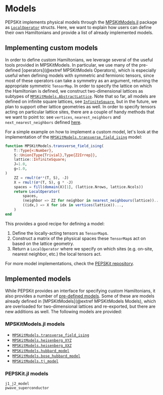 # Models

PEPSKit implements physical models through the [MPSKitModels.jl](https://quantumkithub.github.io/MPSKitModels.jl/dev/) package as [`LocalOperator`](@ref) structs.
Here, we want to explain how users can define their own Hamiltonians and provide a list of
already implemented models.

## Implementing custom models

In order to define custom Hamiltonians, we leverage several of the useful tools provided in MPSKitModels.
In particular, we use many of the pre-defined [operators](@extref MPSKitModels Operators), which is especially useful when defining models with symmetric and fermionic tensors, since most of these operators can take a symmetry as an argument, returning the appropriate symmetric `TensorMap`.
In order to specify the lattice on which the Hamiltonian is defined, we construct two-dimensional lattices as subtypes of [`MPSKitModels.AbstractLattice`](@extref).
Note that so far, all models are defined on infinite square lattices, see [`InfiniteSquare`](@ref), but in the future, we plan to support other lattice geometries as well.
In order to specify tensors acting on particular lattice sites, there are a couple of handy methods that we want to point to: see `vertices`, `nearest_neighbors` and `next_nearest_neighbors` defined [here](https://github.com/QuantumKitHub/PEPSKit.jl/blob/master/src/operators/lattices/squarelattice.jl).

For a simple example on how to implement a custom model, let's look at the implementation of the [`MPSKitModels.transverse_field_ising`](@extref) model:

```julia
function MPSKitModels.transverse_field_ising(
    T::Type{<:Number},
    S::Union{Type{Trivial},Type{Z2Irrep}},
    lattice::InfiniteSquare;
    J=1.0,
    g=1.0,
)
    ZZ = rmul!(σᶻᶻ(T, S), -J)
    X = rmul!(σˣ(T, S), g * -J)
    spaces = fill(domain(X)[1], (lattice.Nrows, lattice.Ncols))
    return LocalOperator(
        spaces,
        (neighbor => ZZ for neighbor in nearest_neighbours(lattice))...,
        ((idx,) => X for idx in vertices(lattice))...,
    )
end
```

This provides a good recipe for defining a model:

1. Define the locally-acting tensors as `TensorMap`s.
2. Construct a matrix of the physical spaces these `TensorMap`s act on based on the lattice geometry.
3. Return a `LocalOperator` where we specify on which sites (e.g. on-site, nearest neighbor, etc.) the local tensors act.

For more model implementations, check the [PEPSKit repository](https://github.com/QuantumKitHub/PEPSKit.jl/blob/master/src/operators/models.jl).

## Implemented models

While PEPSKit provides an interface for specifying custom Hamiltonians, it also provides a number of [pre-defined models](https://github.com/QuantumKitHub/PEPSKit.jl/blob/master/src/operators/models.jl). Some of these are models already defined in [MPSKitModels](@extref MPSKitModels Models), which are overloaded for two-dimensional lattices and re-exported, but there are new additions as well. The following models are provided:

### MPSKitModels.jl models

- [`MPSKitModels.transverse_field_ising`](@extref)
- [`MPSKitModels.heisenberg_XYZ`](@extref)
- [`MPSKitModels.heisenberg_XXZ`](@extref)
- [`MPSKitModels.hubbard_model`](@extref)
- [`MPSKitModels.bose_hubbard_model`](@extref)
- [`MPSKitModels.tj_model`](@extref)

### PEPSKit.jl models

```@docs
j1_j2_model
pwave_superconductor
```
